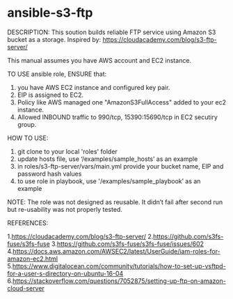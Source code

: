 ﻿# ansible-s3-ftp

DESCRIPTION: This soution builds reliable FTP service using Amazon S3 bucket as a storage.
Inspired by: https://cloudacademy.com/blog/s3-ftp-server/


This manual assumes you have AWS account and EC2 instance.

TO USE ansible role, ENSURE that:
1. you have AWS EC2 instance and configured key pair.
2. EIP is assigned to EC2.
3. Policy like AWS managed one "AmazonS3FullAccess" added to your ec2 instance.
4. Allowed INBOUND traffic to 990/tcp, 15390:15690/tcp in EC2 secutiry group.

HOW TO USE:
1. git clone to your local 'roles' folder
2. update hosts file, use ‘/examples/sample_hosts’ as an example
3. in roles/s3-ftp-server/vars/main.yml provide your bucket name, EIP and password hash values
4. to use role in playbook, use '/examples/sample_playbook’ as an example

NOTE:
The role was not designed as reusable. It didn’t fail after second run but re-usability was not properly tested.


REFERENCES:

1.https://cloudacademy.com/blog/s3-ftp-server/
2.https://github.com/s3fs-fuse/s3fs-fuse
3.https://github.com/s3fs-fuse/s3fs-fuse/issues/602
4.https://docs.aws.amazon.com/AWSEC2/latest/UserGuide/iam-roles-for-amazon-ec2.html
5.https://www.digitalocean.com/community/tutorials/how-to-set-up-vsftpd-for-a-user-s-directory-on-ubuntu-16-04
6.https://stackoverflow.com/questions/7052875/setting-up-ftp-on-amazon-cloud-server

